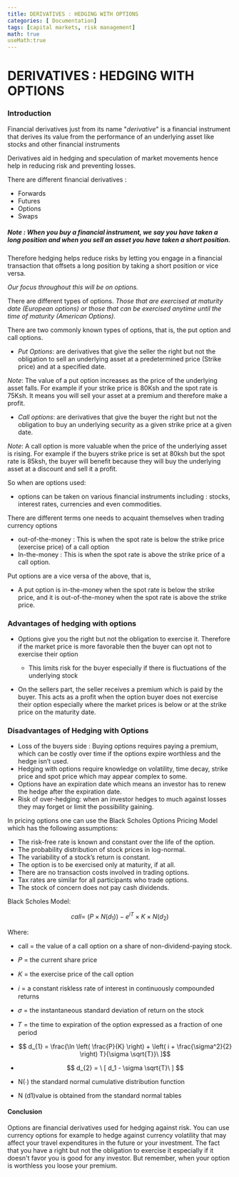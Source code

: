 ```yaml
---
title: DERIVATIVES : HEDGING WITH OPTIONS
categories: [ Documentation]
tags: [capital markets, risk management]  
math: true
useMath:true
---
```


# DERIVATIVES : HEDGING WITH OPTIONS

### Introduction
Financial derivatives just from its name "*derivative*" is a financial instrument that derives its value from the performance of an underlying asset like stocks and other financial instruments

Derivatives aid in hedging and speculation of market movements hence help in reducing risk and preventing losses.

There are different financial derivatives : 
-   Forwards
  - Futures
  - Options 
  - Swaps  



##### *Note* : When you buy a financial instrument, we say you have taken a long position and when you sell an asset you have taken a short position. 

Therefore hedging helps reduce risks by letting you engage in a financial transaction that offsets a long position by taking a short position or vice versa. 

*Our focus throughout this will be on options.*

There are different types of options. *Those that are exercised at maturity date (European options) or those that can be exercised anytime until the time of maturity (American Options).*

There are two commonly known types of options, that is, the put option and call options.
- *Put Options*: are derivatives that give the seller the right but not the obligation to sell an underlying asset at a predetermined price (Strike price) and at a specified date.

*Note*: The value of a put option increases as the price of the underlying asset falls.
For example if your strike price is 80Ksh and the spot rate is 75Ksh. It means you will sell your asset at a premium and therefore make a profit.

- *Call options*: are derivatives that give the buyer the right but not the obligation to buy an underlying security as a given strike price at a given date.

*Note*: A call option is more valuable when the price of the underlying asset is rising. 
For example if the buyers strike price is set at 80ksh but the spot rate is 85ksh, the buyer will benefit because they will buy the underlying asset at a discount and sell it a profit.

So when are options used:
- options can be taken on various financial instruments including : stocks, interest rates, currencies and even commodities. 

There are different terms one needs to acquaint themselves when trading currency options 
- out-of-the-money : This is when the spot rate is below the strike price (exercise price) of a call option
- In-the-money : This is when the spot rate is above the strike price of a call option.

Put options are a vice versa of the above, that is,
- A put option is in-the-money when the spot rate is below the strike price, and it is out-of-the-money when the spot rate is above the strike price.


### Advantages of hedging with options

- Options give you the right but not the obligation to exercise it. Therefore if the market price is more favorable then the buyer can opt not to exercise their option
    - This limits risk for the buyer especially if there is fluctuations of the underlying stock
 
- On the sellers part, the seller receives a premium  which is paid by the buyer. This acts as a profit when the option buyer does not exercise their option especially where the market prices is below or at the strike price on the maturity date.

### Disadvantages of Hedging with Options
- Loss of the buyers side : Buying options requires paying a premium, which can be costly over time if the options expire worthless and the hedge isn’t used.
- Hedging with options require knowledge on volatility, time decay, strike price and spot price which may appear complex to some.
- Options have an expiration date which means an investor has to renew the hedge after the expiration date. 
- Risk of over-hedging: when an investor hedges to much against losses they may forget or limit the possibility gaining.

In pricing options one can use the Black Scholes Options Pricing Model which has the following assumptions:
- The risk-free rate is known and constant over the life of the option.
- The probability distribution of stock prices in log-normal.
- The variability of a stock’s return is constant.
- The option is to be exercised only at maturity, if at all.
- There are no transaction costs involved in trading options.
- Tax rates are similar for all participants who trade options.
- The stock of concern does not pay cash dividends.

Black Scholes Model:

$$  
call = \ (P \times N(d_{1})) - e^{iT} \times K \times N(d_{2})
$$

Where:
  - call = the value of a call option on a share of non-dividend-paying stock.
  - 𝑃 = the current share price
  - 𝐾 = the exercise price of the call option 
  - 𝑖 = a constant riskless rate of interest in continuously compounded returns
  - 𝜎 = the instantaneous standard deviation of return on the stock
  - 𝑇 = the time to expiration of the option expressed as a fraction of one period
  - $$ d_{1}   = \frac{\ln \left( \frac{P}{K} \right) + \left( i + \frac{\sigma^2}{2} \right) T}{\sigma \sqrt{T}}\ ]$$
 
  
 - $$ d_{2} = \ [ d_1 - \sigma \sqrt{T}\ ] $$
 
 -  N(∙)   the standard normal cumulative distribution function

 - N (d1)value is obtained from the standard normal tables

#### Conclusion
Options are financial derivatives used for hedging against risk. You can use currency options for example to hedge against currency volatility that may affect your travel expenditures in the future or your investment. The fact that you have a right but not the obligation to exercise it especially if it doesn't favor you is good for any investor. But remember, when your option is worthless you loose your premium. 